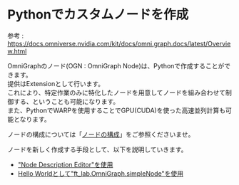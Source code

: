 # Pythonでカスタムノードを作成

参考 : https://docs.omniverse.nvidia.com/kit/docs/omni.graph.docs/latest/Overview.html

OmniGraphのノード(OGN : OmniGraph Node)は、Pythonで作成することができます。     
提供はExtensionとして行います。     
これにより、特定作業のみに特化したノードを用意してノードを組み合わせて制御する、ということも可能になります。     
また、PythonでWARPを使用することでGPU(CUDA)を使った高速並列計算も可能となります。      

ノードの構成については「[ノードの構成](./NodeStructure.md)」をご参照くださいませ。    

ノードを新しく作成する手段として、以下を説明していきます。     

* ["Node Description Editor"を使用](./NodeDescriptionEditor.md)
* [Hello Worldとして"ft_lab.OmniGraph.simpleNode"を使用](./SimpleNode.md)


